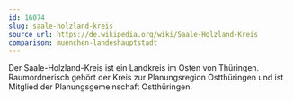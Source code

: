```yaml
---
id: 16074
slug: saale-holzland-kreis
source_url: https://de.wikipedia.org/wiki/Saale-Holzland-Kreis
comparison: muenchen-landeshauptstadt
---
```


Der Saale-Holzland-Kreis ist ein Landkreis im Osten von Thüringen. Raumordnerisch gehört der Kreis zur Planungsregion Ostthüringen und ist Mitglied der Planungsgemeinschaft Ostthüringen.
